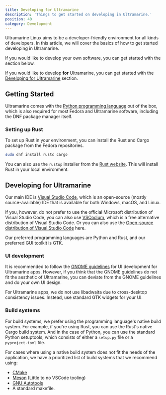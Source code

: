 ```yaml
---
title: Developing for Ultramarine
description: 'Things to get started on developing in Ultramarine.'
position: 40
category: Development
---
```


Ultramarine Linux aims to be a developer-friendly environment for all kinds of developers. In this article, we will cover the basics of how to get started developing in Ultramarine.

If you would like to develop your own software, you can get started with the section below.

If you would like to develop **for** Ultramarine, you can get started with the [Developing for Ultramarine](#developing-for-ultramarine) section.


## Getting Started

Ultramarine comes with the [Python programming language](https://www.python.org/) out of the box, which is also required for most Fedora and Ultramarine 
software, including the DNF package manager itself.


### Setting up Rust

To set up Rust in your environment, you can install the Rust and Cargo package from the Fedora repositories.

```zsh
sudo dnf install rustc cargo
```

You can also use the `rustup` installer from the [Rust website](https://www.rust-lang.org/tools/install). This will install Rust in your local environment.


## Developing for Ultramarine

Our main IDE is [Visual Studio Code](https://code.visualstudio.com/), which is an open-source (mostly source-available) IDE that is available for both Windows, macOS, and Linux.

If you, however, do not prefer to use the official Microsoft distribution of Visual Studio Code, you can also use [VSCodium](https://www.vscodium.com/), which is a free alternative distribution of Visual Studio Code. Or you can also use the [Open-source distribution of Visual Studio Code](https://github.com/microsoft/vscode) here.

Our preferred programming languages are Python and Rust, and our preferred GUI toolkit is GTK.

### UI development

It is recommended to follow the [GNOME guidelines](https://developer.gnome.org/hig/) for UI development for Ultramarine apps. However, if you think that the GNOME guidelines do not fit the aesthetic of Ultramarine, you can deviate from the GNOME guidelines and do your own UI design.

For Ultramarine apps, we do not use libadwaita due to cross-desktop consistency issues. Instead, use standard GTK widgets for your UI.


### Build systems

For build systems, we prefer using the programming language's native build system. For example, if you're using Rust, you can use the Rust's native Cargo build system. And in the case of Python, you can use the standard Python setuptools, which consists of either a `setup.py` file or a `pyproject.toml` file.

For cases where using a native build system does not fit the needs of the application, we have a prioritized list of build systems that we recommend using:

- [CMake](https://cmake.org/)
- [Meson](https://mesonbuild.com/) (Little to no VSCode tooling)
- [GNU Autotools](https://www.gnu.org/software/automake/manual/html_node/Autotools-Introduction.html)
- A standard makefile.
